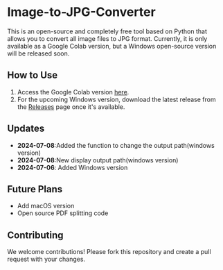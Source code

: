 # Image-to-JPG-Converter

This is an open-source and completely free tool based on Python that allows you to convert all image files to JPG format. Currently, it is only available as a Google Colab version, but a Windows open-source version will be released soon.

## How to Use
1. Access the Google Colab version [here](https://colab.research.google.com/drive/1UcIZvNDui2qDnhfIe3IhkN6cKTzvV9si?usp=sharing).
2. For the upcoming Windows version, download the latest release from the [Releases](https://github.com/MiniUtilityHub/Image-to-JPG-Converter/releases) page once it's available.

## Updates
- **2024-07-08**:Added the function to change the output path(windows version)
- **2024-07-08**:New display output path(windows version)
- **2024-07-06**: Added Windows version

## Future Plans
- Add macOS version
- Open source PDF splitting code

## Contributing
We welcome contributions! Please fork this repository and create a pull request with your changes.



